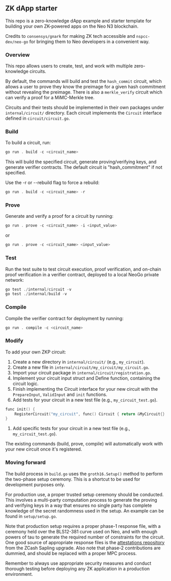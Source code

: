 ## ZK dApp starter

This repo is a zero-knowledge dApp example and starter template for building your own ZK-powered apps on the Neo N3 blockchain.

Credits to `consensys/gnark` for making ZK tech accessible and `nspcc-dev/neo-go` for bringing them to Neo developers in a convenient way.

### Overview

This repo allows users to create, test, and work with multiple zero-knowledge circuits.

By default, the commands will build and test the `hash_commit` circuit, which allows a user to prove they know the preimage for a given hash commitment without revealing the preimage. There is also a `merkle_verify` circuit which can verify a proof for a MiMC-Merkle tree.

Circuits and their tests should be implemented in their own packages under `internal/circuit/` directory. Each circuit implements the `Circuit` interface defined in `circuit/circuit.go`.

### Build

To build a circuit, run:
```ps1
go run . build -c <circuit_name>
```
This will build the specified circuit, generate proving/verifying keys, and generate verifier contracts. The default circuit is "hash_commitment" if not specified.

Use the -r or --rebuild flag to force a rebuild:

```ps1
go run . build -c <circuit_name> -r
```

### Prove

Generate and verify a proof for a circuit by running:

```ps1
go run . prove -c <circuit_name> -i <input_value>
```

or

```ps1
go run . prove -c <circuit_name> <input_value>
```


### Test

Run the test suite to test circuit execution, proof verification, and on-chain proof verification in a verifier contract, deployed to a local NeoGo private network:
```ps1
go test ./internal/circuit -v
go test ./internal/build -v
```

### Compile

Compile the verifier contract for deployment by running:

```ps1
go run . compile -c <circuit_name>
```

### Modify

To add your own ZKP circuit:

1. Create a new directory in `internal/circuit/` (e.g., `my_circuit`).
2. Create a new file in `internal/circuit/my_circuit/my_circuit.go`.
3. Import your circuit package in `internal/circuit/registration.go`.
4. Implement your circuit input struct and Define function, containing the circuit logic.
5. Finish implementing the Circuit interface for your new circuit with the `PrepareInput`, `ValidInput` and `init` functions.
6. Add tests for your circuit in a new test file (e.g., `my_circuit_test.go`).

```ps1
func init() {
    RegisterCircuit("my_circuit", func() Circuit { return &MyCircuit{} })
}
```
1. Add specific tests for your circuit in a new test file (e.g., `my_circuit_test.go`).

The existing commands (build, prove, compile) will automatically work with your new circuit once it's registered.

### Moving forward

The build process in `build.go` uses the `groth16.Setup()` method to perform the two-phase setup ceremony. This is a shortcut to be used for development purposes only.

For production use, a proper trusted setup ceremony should be conducted. This involves a multi-party computation process to generate the proving and verifying keys in a way that ensures no single party has complete knowledge of the secret randomness used in the setup. An example can be found in `setup/setup.go`.

Note that production setup requires a proper phase-1 response file, with a ceremony held over the BLS12-381 curve used on Neo, and with enough powers of tau to generate the required number of constraints for the circuit. One good source of appropriate response files is the [attestations repository](https://github.com/ZcashFoundation/powersoftau-attestations) from the ZCash Sapling upgrade. Also note that phase-2 contributions are dummied, and should be replaced with a proper MPC process.

Remember to always use appropriate security measures and conduct thorough testing before deploying any ZK application in a production environment.